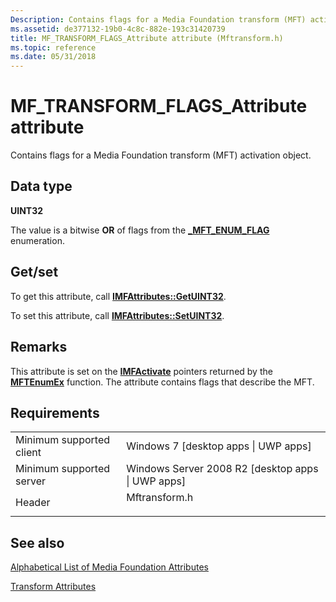 ```yaml
---
Description: Contains flags for a Media Foundation transform (MFT) activation object.
ms.assetid: de377132-19b0-4c8c-882e-193c31420739
title: MF_TRANSFORM_FLAGS_Attribute attribute (Mftransform.h)
ms.topic: reference
ms.date: 05/31/2018
---
```


# MF\_TRANSFORM\_FLAGS\_Attribute attribute

Contains flags for a Media Foundation transform (MFT) activation object.

## Data type

**UINT32**

The value is a bitwise **OR** of flags from the [**\_MFT\_ENUM\_FLAG**](https://msdn.microsoft.com/library/Dd389302(v=VS.85).aspx) enumeration.

## Get/set

To get this attribute, call [**IMFAttributes::GetUINT32**](/windows/desktop/api/mfobjects/nf-mfobjects-imfattributes-getuint32).

To set this attribute, call [**IMFAttributes::SetUINT32**](/windows/desktop/api/mfobjects/nf-mfobjects-imfattributes-setuint32).

## Remarks

This attribute is set on the [**IMFActivate**](/windows/desktop/api/mfobjects/nn-mfobjects-imfactivate) pointers returned by the [**MFTEnumEx**](/windows/desktop/api/mfapi/nf-mfapi-mftenumex) function. The attribute contains flags that describe the MFT.

## Requirements



|                                     |                                                                                          |
|-------------------------------------|------------------------------------------------------------------------------------------|
| Minimum supported client<br/> | Windows 7 \[desktop apps \| UWP apps\]<br/>                                        |
| Minimum supported server<br/> | Windows Server 2008 R2 \[desktop apps \| UWP apps\]<br/>                           |
| Header<br/>                   | <dl> <dt>Mftransform.h</dt> </dl> |



## See also

<dl> <dt>

[Alphabetical List of Media Foundation Attributes](alphabetical-list-of-media-foundation-attributes.md)
</dt> <dt>

[Transform Attributes](transform-attributes.md)
</dt> </dl>

 

 




